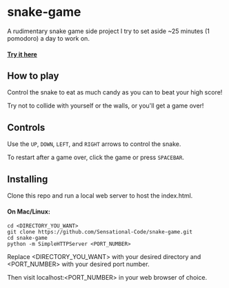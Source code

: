 # snake-game
A rudimentary snake game side project I try to set aside ~25 minutes (1 pomodoro) a day to work on.

#### [Try it here](https://rawgit.com/Sensational-Code/snake-game/master/index.html)

## How to play
Control the snake to eat as much candy as you can to beat your high score!

Try not to collide with yourself or the walls, or you'll get a game over!

## Controls
Use the `UP`, `DOWN`, `LEFT`, and `RIGHT` arrows to control the snake.

To restart after a game over, click the game or press `SPACEBAR`.

## Installing
Clone this repo and run a local web server to host the index.html.

#### On Mac/Linux:

```
cd <DIRECTORY_YOU_WANT>
git clone https://github.com/Sensational-Code/snake-game.git
cd snake-game
python -m SimpleHTTPServer <PORT_NUMBER>
```

Replace <DIRECTORY_YOU_WANT> with your desired directory and <PORT_NUMBER> with your desired port number.

Then visit localhost:<PORT_NUMBER> in your web browser of choice.
